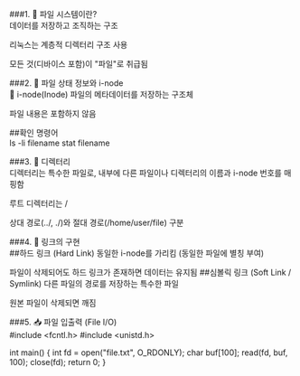 ###1. 🧱 파일 시스템이란?  
데이터를 저장하고 조직하는 구조

리눅스는 계층적 디렉터리 구조 사용

모든 것(디바이스 포함)이 "파일"로 취급됨  

###2. 📄 파일 상태 정보와 i-node  
📌 i-node(Inode)
파일의 메타데이터를 저장하는 구조체

파일 내용은 포함하지 않음  

##확인 명령어  
ls -li filename
stat filename

###3. 📁 디렉터리  
디렉터리는 특수한 파일로, 내부에 다른 파일이나 디렉터리의 이름과 i-node 번호를 매핑함

루트 디렉터리는 /

상대 경로(../, ./)와 절대 경로(/home/user/file) 구분  

###4. 🔗 링크의 구현    
##하드 링크 (Hard Link)
동일한 i-node를 가리킴 (동일한 파일에 별칭 부여)

파일이 삭제되어도 하드 링크가 존재하면 데이터는 유지됨
##심볼릭 링크 (Soft Link / Symlink)
다른 파일의 경로를 저장하는 특수한 파일

원본 파일이 삭제되면 깨짐

###5. 📥 파일 입출력 (File I/O)  
#include <fcntl.h>
#include <unistd.h>

int main() {
    int fd = open("file.txt", O_RDONLY);
    char buf[100];
    read(fd, buf, 100);
    close(fd);
    return 0;
}

  
